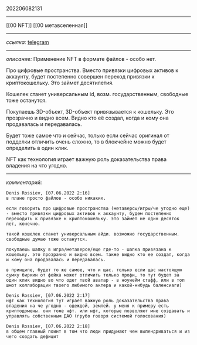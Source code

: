202206082131
***
[[00 NFT]] [[00 метавселенная]]
***
*ссылка:*
[telegram](https://t.me/c/1591552151/7803)
***
*описание:*
Применение NFT в формате файлов - особо нет.

Про цифровые пространства.
Вместо привязки цифровых активов к аккаунту, 
будет постепенно совершен переход привязки к криптокошельку.
Это займет десятилетия.

Кошелек станет универсальным id, возм. государственным, свободные тоже останутся.

Покупаешь 3D-объект, 3D-объект привязывается к кошельку.
Это прозрачно и видно всем.
Видно кто её создал, когда и кому она продавалась и передавалась.

Будет тоже самое что и сейчас, только если сейчас оригинал от подделки отличить очень сложно, 
то в блокчейне можно будет определить в один клик.

NFT как технология играет важную роль доказательства права владения на что угодно.
***
*комментарий:*
```
Denis Rossiev, [07.06.2022 2:16]
в плане просто файлов - особо никаких.

если говорить про цифровые пространства (метаверсы/игры/че угодно еще) - вместо привязки цифровых активов к аккаунту, будем постепенно переходить к привязке к криптокошельку. это займет не один десяток лет, конечно.

такой кошелек станет универсальным айди. возможно государственным. свободные думаю тоже останутся.

покупаешь шапку в игра/метаверсе/еще где-то - шапка привязана к кошельку. это прозрачно и видно всем. также видно кто ее создал, когда и кому она продавалась и передавалась.

в принципе, будет то же самое, что и щас. только если щас настоящую сумку биркин от фейка может отличить только профи, то тут будет за один клик видно во что одет твой аватар - в ноунейм стафф, или в топ шмот коллаборации твоего любимого актера и какой-нибудь баленсиаги)

Denis Rossiev, [07.06.2022 2:17]
нфт как технология тут играет важную роль доказательства права владения на че угодно - одеждой, землей. у меня к примеру есть криптодомены. они тоже нфт. или нфт, которые позволяют мне создавать и управлять собственным ДАО (грубо говоря системой голосования)

Denis Rossiev, [07.06.2022 2:18]
в общем главный поинт в том что люди придумают чем выпендриваться и из чего создать дефицит
```